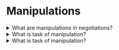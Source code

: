 # Manipulations

<details>
  <summary>What are manipulations in negotiations?</summary>

Manipulations in negotiations are a hide psychological action to a negotiation partner for reaching good decision that could be crossed their interests.

</details>

<details>
  <summary>What is task of manipulation?</summary>

Manipulation task is to switch opponent in regim of stereotype thinking to automated actions.

</details>

<details>
  <summary>What is task of manipulation?</summary>

**Manipulator Benefit** - A manipulation is beneficial to its initiator and often affects the interests of the other side;

**Hidden control** - A manipulator seeks to achieve his goal without revealing his true interests;

**Short term tactical goals** - A manipulator tries to quickly achieve its goals, without thinking about the possibility of a strategic partnership;

**Special context** - A manipulator knows specific and/or personal information that he can use against the other party;

**Target** - These are your vulnerable points that the manipulator attacks.

</details>
